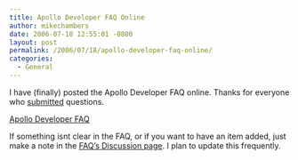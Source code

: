 ```yaml
---
title: Apollo Developer FAQ Online
author: mikechambers
date: 2006-07-18 12:55:01 -0800
layout: post
permalink: /2006/07/18/apollo-developer-faq-online/
categories:
  - General
---
```



I have (finally) posted the Apollo Developer FAQ online. Thanks for everyone who [submitted][1] questions. 

[Apollo Developer FAQ][2]

If something isnt clear in the FAQ, or if you want to have an item added, just make a note in the [FAQ&#8217;s Discussion page][3]. I plan to update this frequently.

 [1]: /mesh/archives/2006/07/what_do_you_wan_3.html
 [2]: http://labs.adobe.com/wiki/index.php/Apollo:developerfaq
 [3]: http://labs.adobe.com/wiki/index.php?title=Talk:Apollo&action=edit